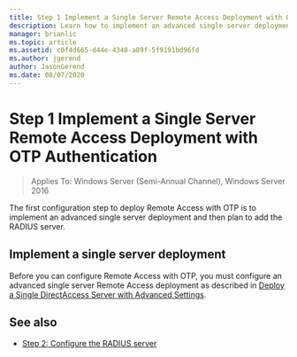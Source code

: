 ```yaml
---
title: Step 1 Implement a Single Server Remote Access Deployment with OTP Authentication
description: Learn how to implement an advanced single server deployment and then plan to add the RADIUS server.
manager: brianlic
ms.topic: article
ms.assetid: c0f4d665-d44e-4348-a89f-5f9191bd96fd
ms.author: jgerend
author: JasonGerend
ms.date: 08/07/2020
---
```

# Step 1 Implement a Single Server Remote Access Deployment with OTP Authentication

>Applies To: Windows Server (Semi-Annual Channel), Windows Server 2016

The first configuration step to deploy Remote Access with OTP is to implement an advanced single server deployment and then plan to add the RADIUS server.

## Implement a single server deployment
Before you can configure Remote Access with OTP, you must configure an advanced single server Remote Access deployment as described in [Deploy a Single DirectAccess Server with Advanced Settings](../../../directaccess/single-server-advanced/deploy-a-single-directaccess-server-with-advanced-settings.md).

## <a name="BKMK_Links"></a>See also

-   [Step 2: Configure the RADIUS server](Step-2-Configure-the-RADIUS-Server.md)


